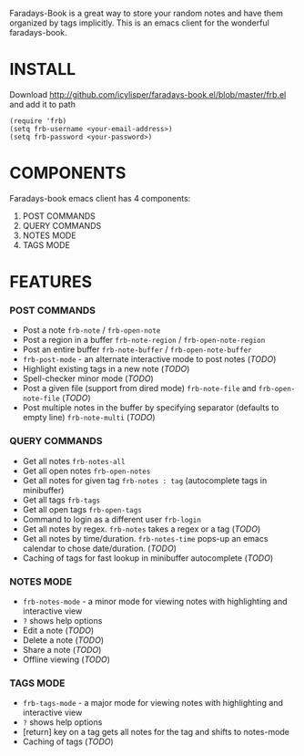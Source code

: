 
Faradays-Book is a great way to store your random notes and have them organized by tags implicitly.
This is an emacs client for the wonderful faradays-book.

# INSTALL

Download
http://github.com/icylisper/faradays-book.el/blob/master/frb.el and
add it to path

    (require 'frb)
    (setq frb-username <your-email-address>)
    (setq frb-password <your-password>)

# COMPONENTS
Faradays-book emacs client has 4 components: 

1. POST COMMANDS
2. QUERY COMMANDS
3. NOTES MODE
4. TAGS MODE

# FEATURES

### POST COMMANDS
* Post a note `frb-note` / `frb-open-note`
* Post a region in a buffer `frb-note-region` / `frb-open-note-region`
* Post an entire buffer `frb-note-buffer` / `frb-open-note-buffer`
* `frb-post-mode` - an alternate interactive mode to post notes (*TODO*)
* Highlight existing tags in a new note (*TODO*)
* Spell-checker minor mode (*TODO*)
* Post a given file (support from dired mode) `frb-note-file` and `frb-open-note-file` (*TODO*)
* Post multiple notes in the buffer by specifying separator (defaults to empty line) `frb-note-multi` (*TODO*)

### QUERY COMMANDS
* Get all notes  `frb-notes-all`
* Get all open notes `frb-open-notes`
* Get all notes for given tag `frb-notes : tag` (autocomplete tags in minibuffer)
* Get all tags   `frb-tags`
* Get all open tags  `frb-open-tags` 
* Command to login as a different user `frb-login`
* Get all notes by regex. `frb-notes` takes a regex or a tag (*TODO*)
* Get all notes by time/duration. `frb-notes-time` pops-up an emacs calendar to chose date/duration. (*TODO*)
* Caching of tags for fast lookup in minibuffer autocomplete (*TODO*)

### NOTES MODE
* `frb-notes-mode` - a minor mode for viewing notes with highlighting
and interactive view 
* `?` shows help options
* Edit a note (*TODO*) 
* Delete a note (*TODO*)
* Share a note (*TODO*)
* Offline viewing  (*TODO*)

### TAGS MODE
* `frb-tags-mode` - a major mode for viewing notes with highlighting and interactive view
* `?` shows help options
* [return] key on a tag gets all notes for the tag and shifts to notes-mode 
* Caching of tags (*TODO*)
